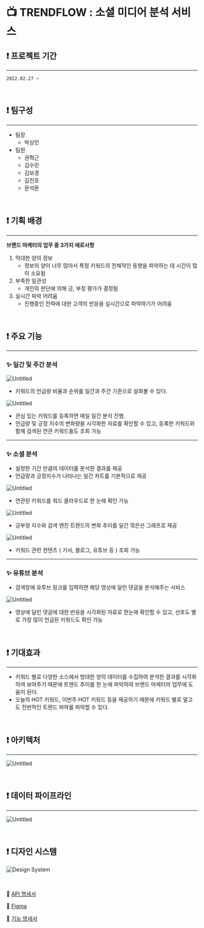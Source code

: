# **📺 TRENDFLOW : 소셜 미디어 분석 서비스**

## **❗ 프로젝트 기간**
---
    2022.02.27 ~ 
<br/>

## **❗ 팀구성**
---
- 팀장
    - 박상민 
- 팀원
    - 권혁근
    - 김수민
    - 김보경
    - 김진호
    - 문석환

<br/>

## **❗ 기획 배경**
---
**브랜드 마케터의 업무 중 3가지 애로사항**

1. 막대한 양의 정보
   - 정보의 양이 너무 많아서 특정 키워드의 전체적인 동향을 파악하는 데 시간이 많이 소요됨
2. 부족한 일관성
   - 개인의 판단에 의해 긍, 부정 평가가 결정됨
3. 실시간 파악 어려움
   - 진행중인 전략에 대한 고객의 반응을 실시간으로 파악하기가 어려움

<br/>

## **❗ 주요 기능**
---
### **✨ 일간 및 주간 분석**

![Untitled](./assets/Untitled.png)

- 키워드의 언급량 비율과 순위를 일간과 주간 기준으로 살펴볼 수 있다.

![Untitled](./assets/Untitled%201.png)

- 관심 있는 키워드를 등록하면 매일 일간 분석 진행.
- 언급량 및 긍정 지수의 변화량을 시각화한 자료를 확인할 수 있고, 등록한 키워드와 함께 검색된 연관 키워드들도 조회 가능
---
### **✨ 소셜 분석**

- 설정한 기간 만큼의 데이터를 분석한 결과를 제공
- 언급량과 긍정지수가 나타나는 일간 차트를 기본적으로 제공

![Untitled](./assets/Untitled%202.png)

- 연관된 키워드를 워드 클라우드로 한 눈에 확인 가능

![Untitled](./assets/Untitled%203.png)

- 긍부정 지수와 검색 엔진 트렌드의 변화 추이를 일간 꺾은선 그래프로 제공

![Untitled](./assets/Untitled%204.png)

- 키워드 관련 컨텐츠 ( 기사, 블로그, 유튜브 등 ) 조회 가능

---
### **✨ 유튜브 분석**

- 검색창에 유투브 링크를 입력하면 해당 영상에 달린 댓글을 분석해주는 서비스

![Untitled](./assets/Untitled%205.png)

- 영상에 달린 댓글에 대한 반응을 시각화된 자료로 한눈에 확인할 수 있고, 선호도 별로 가장 많이 언급된 키워드도 확인 가능

<br/>

## ❗ **기대효과**
---
- 키워드 별로 다양한 소스에서 방대한 양의 데이터를 수집하여 분석한 결과를 시각화 하여 보여주기 때문에 트렌드 추이를 한 눈에 파악하여 브랜드 마케터의 업무에 도움이 된다.
- 오늘의 HOT 키워드, 이번주 HOT 키워드 등을 제공하기 때문에 키워드 별로 말고도 전반적인 트렌드 파악를 파악할 수 있다.

<br/>

## ❗ **아키텍처**
---
![Untitled](./assets/Untitled%206.png)

<br/>

## ❗ **데이터 파이프라인**
---
![Untitled](./assets/Untitled%207.png)

<br/>

## ❗ **디자인 시스템**
![Design System](./assets/DesignSysyem.png)

<br/>

📄 [API 명세서](https://www.notion.so/API-a22b363b35c046ddac2e92edadb66459)

📄 [Figma](https://www.figma.com/file/F58hg1zE3Mt0ydG7hdxCI5/%EC%97%90%ED%97%B4%EB%9D%A0?node-id=0%3A1&t=1eXcrBPJlRr9l9Mw-1)

📄 [기능 명세서](https://www.notion.so/53a58c349c8e41c4960fce57e6a80fff)
